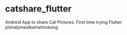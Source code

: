# catshare_flutter
Android App to share Cat Pictures. First time trying Flutter plshelpmeidkwhatimdoing
